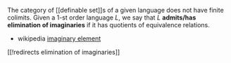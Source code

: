 The category of [[definable set]]s of a given language does not have finite colimits. Given a 1-st order language $L$, we say that $L$ __admits/has elimination of imaginaries__ if it has quotients of equivalence relations. 

* wikipedia [imaginary element](http://en.wikipedia.org/wiki/Imaginary_element)

[[!redirects elimination of imaginaries]]

